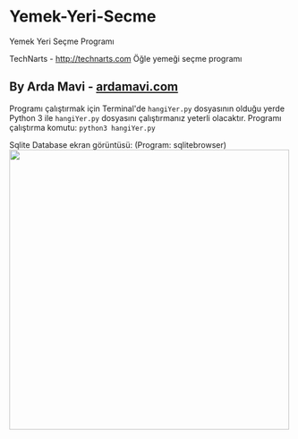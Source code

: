 # Yemek-Yeri-Secme
Yemek Yeri Seçme Programı

TechNarts - http://technarts.com
Öğle yemeği seçme programı

## By Arda Mavi - [ardamavi.com](http://www.ardamavi.com/)

Programı çalıştırmak için Terminal'de `hangiYer.py` dosyasının olduğu yerde Python 3 ile `hangiYer.py` dosyasını çalıştırmanız yeterli olacaktır.
Programı çalıştırma komutu: `python3 hangiYer.py`

Sqlite Database ekran görüntüsü:
(Program: sqlitebrowser)
<img src="http://i.hizliresim.com/7Abn6l.png" width="500">
